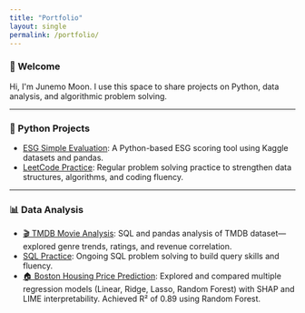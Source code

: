 ```yaml
---
title: "Portfolio"
layout: single
permalink: /portfolio/
---
```



### 👋 Welcome

Hi, I'm Junemo Moon. I use this space to share projects on Python, data analysis, and algorithmic problem solving.


---

### 🐍 Python Projects

- [ESG Simple Evaluation](https://github.com/Junemo-hub/CS50_Final_Project): A Python-based ESG scoring tool using Kaggle datasets and pandas.  
- [LeetCode Practice](https://github.com/Junemo-hub/LeetCode-Solutions): Regular problem solving practice to strengthen data structures, algorithms, and coding fluency.


---

### 📊 Data Analysis

- [🎬 TMDB Movie Analysis](https://github.com/Junemo-hub/Data-Analysis-Portfolio/tree/main/project_01_TMDB_Movies): SQL and pandas analysis of TMDB dataset—explored genre trends, ratings, and revenue correlation.
- [SQL Practice](https://github.com/Junemo-hub/SQL-Practice): Ongoing SQL problem solving to build query skills and fluency.
- [🏠 Boston Housing Price Prediction](https://github.com/Junemo-hub/Data-Analysis-Portfolio/project_02_Boston_House_Prices): Explored and compared multiple regression models (Linear, Ridge, Lasso, Random Forest) with SHAP and LIME interpretability. Achieved R² of 0.89 using Random Forest.


